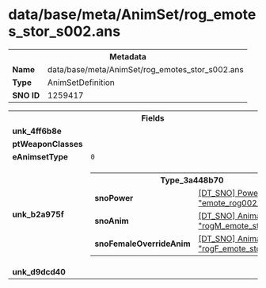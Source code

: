 <h1>data/base/meta/AnimSet/rog_emotes_stor_s002.ans</h1><table><tr><th colspan="100%">Metadata</th></tr><tr><td><b>Name</b></td><td>data/base/meta/AnimSet/rog_emotes_stor_s002.ans</td></tr><tr><td><b>Type</b></td><td>AnimSetDefinition</td></tr><tr><td><b>SNO ID</b></td><td>1259417</td></tr></table>

<table><tr><th colspan="100%">Fields</th></tr><tr><td><b>unk_4ff6b8e</b></td><td></td></tr><tr><td><b>ptWeaponClasses</b></td><td></td></tr><tr><td><b>eAnimsetType</b></td><td><code>0</code></td></tr><tr><td><b>unk_b2a975f</b></td><td><table><tr><th colspan="100%">Type_3a448b70</th></tr><tr><td><b>snoPower</b></td><td><a href="..\Power\emote_rog002_stor.pow">[DT_SNO] Power: "emote_rog002_stor"</a></td></tr><tr><td><b>snoAnim</b></td><td><a href="..\Anim\rogM_emote_stor_002.ani">[DT_SNO] Animation: "rogM_emote_stor_002"</a></td></tr><tr><td><b>snoFemaleOverrideAnim</b></td><td><a href="..\Anim\rogF_emote_stor_002.ani">[DT_SNO] Animation: "rogF_emote_stor_002"</a></td></tr></table>


</td></tr><tr><td><b>unk_d9dcd40</b></td><td></td></tr></table>

